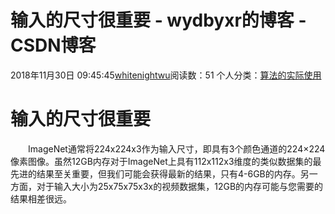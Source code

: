 # 输入的尺寸很重要 - wydbyxr的博客 - CSDN博客
2018年11月30日 09:45:45[whitenightwu](https://me.csdn.net/wydbyxr)阅读数：51
个人分类：[算法的实际使用](https://blog.csdn.net/wydbyxr/article/category/8463718)
# 输入的尺寸很重要
  ImageNet通常将224x224x3作为输入尺寸，即具有3个颜色通道的224×224像素图像。虽然12GB内存对于ImageNet上具有112x112x3维度的类似数据集的最先进的结果至关重要，但我们可能会获得最新的结果，只有4-6GB的内存。另一方面，对于输入大小为25x75x75x3x的视频数据集，12GB的内存可能与您需要的结果相差很远。
